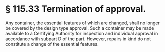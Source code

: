 # § 115.33   Termination of approval.

Any container, the essential features of which are changed, shall no longer be covered by the design type approval. Such a container may be made available to a Certifying Authority for inspection and individual approval in accordance with subpart D of the part. However, repairs in kind do not constitute a change of the essential features.




